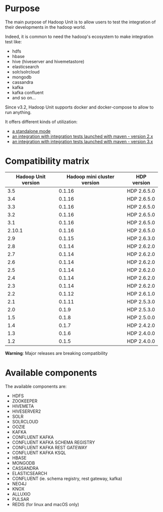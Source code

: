 # Purpose

The main purpose of Hadoop Unit is to allow users to test the integration of their developments in the hadoop world.

Indeed, it is common to need the hadoop's ecosystem to make integration test like:

* hdfs
* hbase
* hive (hiveserver and hivemetastore)
* elasticsearch
* solr/solrcloud
* mongodb
* cassandra
* kafka
* kafka confluent
* and so on...

Since v3.2, Hadoop Unit supports docker and docker-compose to allow to run anything.

It offers different kinds of utilization:

* [a standalone mode](install-hadoop-unit-standalone.html)
* [an integration with integration tests launched with maven - version 2.x](maven-usage_2.x.html)
* [an integration with integration tests launched with maven - version 3.x](maven-usage_3.x.html)

# Compatibility matrix

| Hadoop Unit version  | Hadoop mini cluster version | HDP version |
| ------------- | ------------- | ------------- |
| 3.5 | 0.1.16 | HDP 2.6.5.0 |
| 3.4 | 0.1.16 | HDP 2.6.5.0 |
| 3.3 | 0.1.16 | HDP 2.6.5.0 |
| 3.2 | 0.1.16 | HDP 2.6.5.0 |
| 3.1 | 0.1.16 | HDP 2.6.5.0 |
| 2.10.1 | 0.1.16 | HDP 2.6.5.0 |
| 2.9 | 0.1.15 | HDP 2.6.3.0 |
| 2.8 | 0.1.14 | HDP 2.6.2.0 |
| 2.7 | 0.1.14 | HDP 2.6.2.0 |
| 2.6 | 0.1.14 | HDP 2.6.2.0 |
| 2.5 | 0.1.14 | HDP 2.6.2.0 |
| 2.4 | 0.1.14 | HDP 2.6.2.0 |
| 2.3 | 0.1.14 | HDP 2.6.2.0 |
| 2.2 | 0.1.12 | HDP 2.6.1.0 |
| 2.1 | 0.1.11 | HDP 2.5.3.0 |
| 2.0 | 0.1.9 | HDP 2.5.3.0 |
| 1.5 | 0.1.8 | HDP 2.5.0.0 |
| 1.4 | 0.1.7 | HDP 2.4.2.0 |
| 1.3 | 0.1.6 | HDP 2.4.0.0 |
| 1.2 | 0.1.5 | HDP 2.4.0.0 |


__Warning__: Major releases are breaking compatibility

# Available components

The available components are:

* HDFS
* ZOOKEEPER
* HIVEMETA
* HIVESERVER2
* SOLR
* SOLRCLOUD
* OOZIE
* KAFKA
* CONFLUENT KAFKA
* CONFLUENT KAFKA SCHEMA REGISTRY
* CONFLUENT KAFKA REST GATEWAY
* CONFLUENT KAFKA KSQL
* HBASE
* MONGODB
* CASSANDRA
* ELASTICSEARCH
* CONFLUENT (ie. schema registry, rest gateway, kafka)
* NEO4J
* KNOX
* ALLUXIO
* PULSAR
* REDIS (for linux and macOS only)

